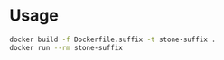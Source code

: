 # Usage

```sh
docker build -f Dockerfile.suffix -t stone-suffix .
docker run --rm stone-suffix
```

